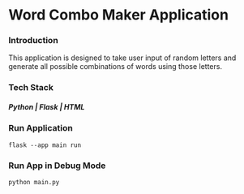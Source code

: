 # Word Combo Maker Application

### Introduction
This application is designed to take user input of random letters and generate all possible combinations of words using those letters.

### Tech Stack
##### Python | Flask | HTML

### Run Application

```
flask --app main run
```

### Run App in Debug Mode

```
python main.py
```
